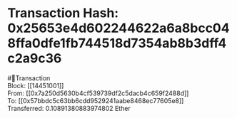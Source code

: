 
Transaction Hash: 0x25653e4d602244622a6a8bcc048ffa0dfe1fb744518d7354ab8b3dff4c2a9c36
====================================================================================
  
#💸Transaction  
Block: [[14451001]]  
From: [[0x7a250d5630b4cf539739df2c5dacb4c659f2488d]]  
To: [[0x57bbdc5c63bb6cdd9529241aabe8468ec77605e8]]  
Transferred: 0.10891380883974802 Ether